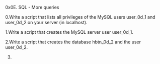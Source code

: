 0x0E. SQL - More queries 

0.Write a script that lists all privileges of the MySQL users user_0d_1 and user_0d_2 on your server (in localhost).

1.Write a script that creates the MySQL server user user_0d_1. 

2.Write a script that creates the database hbtn_0d_2 and the user user_0d_2.

3.
